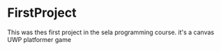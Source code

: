 # FirstProject
This was thes first project in the sela programming course.
it's a canvas UWP platformer game
